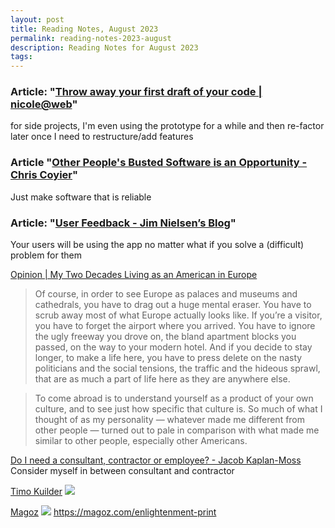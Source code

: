 ```yaml
---
layout: post
title: Reading Notes, August 2023
permalink: reading-notes-2023-august
description: Reading Notes for August 2023
tags:
---
```


### Article: "[Throw away your first draft of your code | nicole@web](https://ntietz.com/blog/throw-away-your-first-draft/)"

for side projects, I'm even using the prototype for a while and then re-factor later once I need to restructure/add features

### Article "[Other People's Busted Software is an Opportunity - Chris Coyier](https://chriscoyier.net/2023/08/01/other-peoples-busted-software-is-an-opportunity/)"

Just make software that is reliable

### Article: "[User Feedback - Jim Nielsen’s Blog](https://blog.jim-nielsen.com/2023/user-feedback/)"

Your users will be using the app no matter what if you solve a (difficult) problem for them

[Opinion | My Two Decades Living as an American in Europe](https://www.nytimes.com/2023/08/13/opinion/american-expat-life-europe.html)

> Of course, in order to see Europe as palaces and museums and cathedrals, you have to drag out a huge mental eraser. You have to scrub away most of what Europe actually looks like. If you’re a visitor, you have to forget the airport where you arrived. You have to ignore the ugly freeway you drove on, the bland apartment blocks you passed, on the way to your modern hotel. And if you decide to stay longer, to make a life here, you have to press delete on the nasty politicians and the social tensions, the traffic and the hideous sprawl, that are as much a part of life here as they are anywhere else.

> To come abroad is to understand yourself as a product of your own culture, and to see just how specific that culture is. So much of what I thought of as my personality — whatever made me different from other people — turned out to pale in comparison with what made me similar to other people, especially other Americans.

[Do I need a consultant, contractor or employee? - Jacob Kaplan-Moss](https://jacobian.org/2023/aug/24/consultant-contractor-or-employee/)
Consider myself in between consultant and contractor

[Timo Kuilder](https://timokuilder.com/)
![](https://freight.cargo.site/w/600/q/94/i/13634ce049caf2e3183cf1086b04b2d09fcf66e922e587a951dd0fa8edd35108/office-wildlifde-timokuilder.jpg)

[Magoz](https://magoz.com/)
![](https://magoz.com/_next/image?url=%2Fp%2Fmagoz-enlightenment-reading-poster-print-shop-illustration.jpg&w=3840&q=100)
https://magoz.com/enlightenment-print
